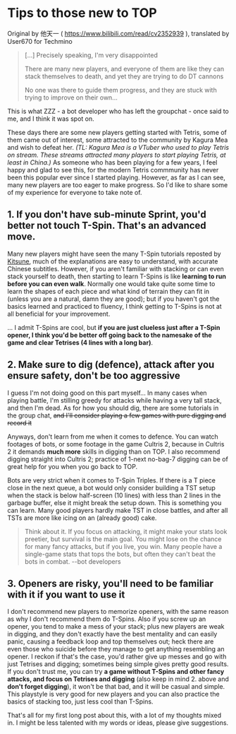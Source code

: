 # Tips to those new to TOP
Original by 他天一 ( https://www.bilibili.com/read/cv2352939 ), translated by User670 for Techmino

> [...] Precisely speaking, I'm very disappointed
>
> There are many new players, and everyone of them are like they can stack themselves to death, and yet they are trying to do DT cannons
> 
> No one was there to guide them progress, and they are stuck with trying to improve on their own...

This is what ZZZ - a bot developer who has left the groupchat - once said to me, and I think it was spot on.

These days there are some new players getting started with Tetris, some of them came out of interest, some attracted to the community by Kagura Mea and wish to defeat her. *(TL: Kagura Mea is a VTuber who used to play Tetris on stream. These streams attracted many players to start playing Tetris, at least in China.)* As someone who has been playing for a few years, I feel happy and glad to see this, for the modern Tetris commmunity has never been this popular ever since I started playing. However, as far as I can see, many new players are too eager to make progress. So I'd like to share some of my experience for everyone to take note of.

## 1. If you don't have sub-minute Sprint, you'd better not touch T-Spin. That's an advanced move.
Many new players might have seen the many T-Spin tutorials reposted by [Kitsune](https://space.bilibili.com/10094752), much of the explanations are easy to understand, with accurate Chinese subtitles. However, if you aren't familiar with stacking or can even stack yourself to death, then starting to learn T-Spins is like **learning to run before you can even walk**. Normally one would take quite some time to learn the shapes of each piece and what kind of terrain they can fit in (unless you are a natural, damn they are good); but if you haven't got the basics learned and practiced to fluency, I think getting to T-Spins is not at all beneficial for your improvement.

... I admit T-Spins are cool, but **if you are just clueless just after a T-Spin opener, I think you'd be better off going back to the namesake of the game and clear Tetrises (4 lines with a long bar)**.

## 2. Make sure to dig (defence), attack after you ensure safety, don't be too aggressive
I guess I'm not doing good on this part myself... In many cases when playing battle, I'm stilling greedy for attacks while having a very tall stack, and then I'm dead. As for how you should dig, there are some tutorials in the group chat, ~~and I'll consider playing a few games with pure digging and record it~~

Anyways, don't learn from me when it comes to defence. You can watch footages of bots, or some footage in the game Cultris 2, because in Cultris 2 it demands **much more** skills in digging than on TOP. I also recommend digging straight into Cultris 2; practice of 1-next no-bag-7 digging can be of great help for you when you go back to TOP.

Bots are very strict when it comes to T-Spin Triples. If there is a T piece close in the next queue, a bot would only consider building a TST setup when the stack is below half-screen (10 lines) with less than 2 lines in the garbage buffer, else it might break the setup down. This is something you can learn. Many good players hardly make TST in close battles, and after all TSTs are more like icing on an (already good) cake.

> Think about it. If you focus on attacking, it might make your stats look preetier, but survival is the main goal. You might lose on the chance for many fancy attacks, but if you live, you win. Many people have a single-game stats that tops the bots, but often they can't beat the bots in combat. --bot developers

## 3. Openers are risky, you'll need to be familiar with it if you want to use it
I don't recommend new players to memorize openers, with the same reason as why I don't recommend them do T-Spins. Also if you screw up an opener, you tend to make a mess of your stack; plus new players are weak in digging, and they don't exactly have the best mentality and can easily panic, causing a feedback loop and top themselves out; heck there are even those who suicide before they manage to get anything resembling an opener. I reckon if that's the case, you'd rather give up messes and go with just Tetrises and digging; sometimes being simple gives pretty good results. If you don't trust me, you can try **a game without T-Spins and other fancy attacks, and focus on Tetrises and digging** (also keep in mind 2. above and **don't forget digging**), it won't be that bad, and it will be casual and simple. This playstyle is very good for new players and you can also practice the basics of stacking too, just less cool than T-Spins.

That's all for my first long post about this, with a lot of my thoughts mixed in. I might be less talented with my words or ideas, please give suggestions.

